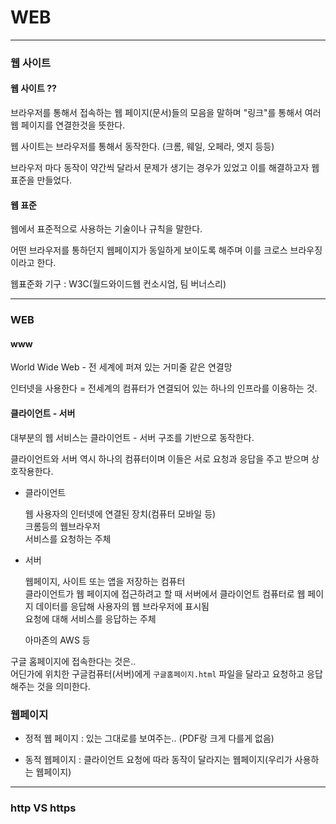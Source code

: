 # WEB

----

### 웹 사이트

#### 웹 사이트 ??
브라우저를 통해서 접속하는 웹 페이지(문서)들의 모음을 말하며 "링크"를 통해서 여러 웹 페이지를 연결한것을 뜻한다.

웹 사이트는 브라우저를 통해서 동작한다. (크롬, 웨일, 오페라, 엣지 등등)

브라우저 마다 동작이 약간씩 달라서 문제가 생기는 경우가 있었고 이를 해결하고자 웹 표준을 만들었다.

#### 웹 표준
웹에서 표준적으로 사용하는 기술이나 규칙을 말한다.

어떤 브라우저를 통하던지 웹페이지가 동일하게 보이도록 해주며 이를 크로스 브라우징 이라고 한다.

웹표준화 기구 : W3C(월드와이드웹 컨소시엄, 팀 버너스리)

----

### WEB

#### www
World Wide Web - 전 세계에 퍼져 있는 거미줄 같은 연결망

인터넷을 사용한다 = 전세계의 컴퓨터가 연결되어 있는 하나의 인프라를 이용하는 것.

#### 클라이언트 - 서버
대부분의 웹 서비스는 클라이언트 - 서버 구조를 기반으로 동작한다.

클라이언트와 서버 역시 하나의 컴퓨터이며 이들은 서로 요청과 응답을 주고 받으며 상호작용한다.

- 클라이언트
  
  웹 사용자의 인터넷에 연결된 장치(컴퓨터 모바일 등)<br>
  크롬등의 웹브라우저<br>
  서비스를 요청하는 주체

- 서버
  
  웹페이지, 사이트 또는 앱을 저장하는 컴퓨터<br>
  클라이언트가 웹 페이지에 접근하려고 할 때 서버에서 클라이언트 컴퓨터로 웹 페이지 데이터를 응답해 사용자의 웹 브라우저에 표시됨<br>
  요청에 대해 서비스를 응답하는 주체<br>
  
  아마존의 AWS 등

구글 홈페이지에 접속한다는 것은..<br>
어딘가에 위치한 구글컴퓨터(서버)에게 `구글홈페이지.html` 파일을 달라고 요청하고 응답해주는 것을 의미한다.


### 웹페이지
- 정적 웹 페이지 : 있는 그대로를 보여주는.. (PDF랑 크게 다를게 없음)

- 동적 웹페이지 : 클라이언트 요청에 따라 동작이 달라지는 웹페이지(우리가 사용하는 웹페이지)


----
### http VS https